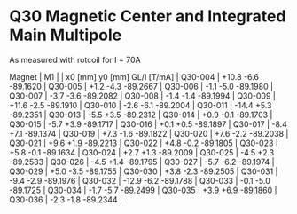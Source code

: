 Q30 Magnetic Center and Integrated Main Multipole
=================================================

As measured with rotcoil for I =  70A

Magnet  |             M1               |
        | x0 [mm]  y0 [mm] GL/I [T/mA] |
Q30-004 |   +10.8     -6.6   -89.1620  |
Q30-005 |    +1.2     -4.3   -89.2667  |
Q30-006 |    -1.1     -5.0   -89.1980  |
Q30-007 |    -3.7     -3.6   -89.2082  |
Q30-008 |    -1.4     -1.4   -89.1994  |
Q30-009 |   +11.6     -2.5   -89.1910  |
Q30-010 |    -2.6     -6.1   -89.2004  |
Q30-011 |   -14.4     +5.3   -89.2351  |
Q30-013 |    -5.5     +3.5   -89.2312  |
Q30-014 |    +0.9     -0.1   -89.1703  |
Q30-015 |    -5.7     +3.9   -89.1717  |
Q30-016 |    +0.1     +0.5   -89.1897  |
Q30-017 |    -8.4     +7.1   -89.1374  |
Q30-019 |    +7.3     -1.6   -89.1822  |
Q30-020 |    +7.6     -2.2   -89.2038  |
Q30-021 |    +9.6     +1.9   -89.2213  |
Q30-022 |    +4.8     -0.2   -89.1805  |
Q30-023 |    +5.8     -0.1   -89.1634  |
Q30-024 |    +2.7     +1.3   -89.2009  |
Q30-025 |    -4.5     +2.3   -89.2583  |
Q30-026 |    -4.5     +1.4   -89.1795  |
Q30-027 |    -5.7     -6.2   -89.1974  |
Q30-029 |    +5.0     -3.5   -89.1755  |
Q30-030 |    +3.8     -2.3   -89.2505  |
Q30-031 |    -9.4     -2.9   -89.1976  |
Q30-032 |   -12.9     -6.2   -89.1788  |
Q30-033 |    -0.1     -5.0   -89.1725  |
Q30-034 |    -1.7     -5.7   -89.2499  |
Q30-035 |    +3.9     +6.9   -89.1860  |
Q30-036 |    -2.3     -1.8   -89.2344  |
